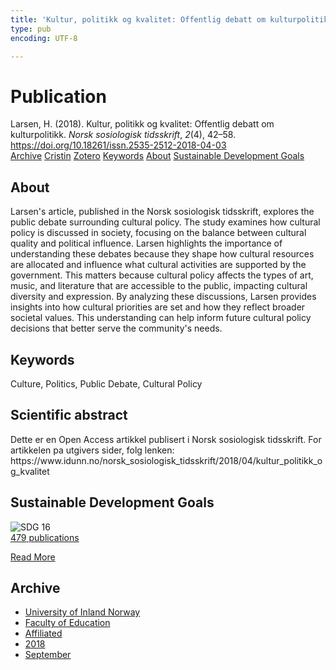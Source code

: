 ```yaml
---
title: 'Kultur, politikk og kvalitet: Offentlig debatt om kulturpolitikk'
type: pub
encoding: UTF-8

---
```

<h1>Publication</h1>
<article id="csl-bib-container-5VTR7DMK" class="csl-bib-container">
  <div class="csl-bib-body"> <div class="csl-entry">Larsen, H. (2018). Kultur, politikk og kvalitet: Offentlig debatt om kulturpolitikk. <i>Norsk sosiologisk tidsskrift</i>, <i>2</i>(4), 42–58. <a href="https://doi.org/10.18261/issn.2535-2512-2018-04-03">https://doi.org/10.18261/issn.2535-2512-2018-04-03</a></div> </div>
  <div class="csl-bib-buttons">
    <a href="#taxonomy-article-5VTR7DMK" alt="archive" class="csl-bib-button">Archive</a>
    <a href="https://app.cristin.no/results/show.jsf?id=1608428" alt="Cristin" class="csl-bib-button">Cristin</a>
    <a href="http://zotero.org/groups/5881554/items/5VTR7DMK" alt="Zotero" class="csl-bib-button">Zotero</a>
    <a href="#keywords-article-5VTR7DMK" alt="keywords" class="csl-bib-button">Keywords</a>
    <a href="#about-article-5VTR7DMK" alt="about_pub" class="csl-bib-button">About</a>
    <a href="#sdg-article-5VTR7DMK" alt="sdg" class="csl-bib-button">Sustainable Development Goals</a>
  </div>
  <div id="csl-bib-meta-container-5VTR7DMK"></div>
</article>
<div id="csl-bib-meta-5VTR7DMK" class="csl-bib-meta">
  <article id="about-article-5VTR7DMK" class="about_pub-article">
    <h1>About</h1>
    Larsen's article, published in the Norsk sosiologisk tidsskrift, explores the public debate surrounding cultural policy. The study examines how cultural policy is discussed in society, focusing on the balance between cultural quality and political influence. Larsen highlights the importance of understanding these debates because they shape how cultural resources are allocated and influence what cultural activities are supported by the government. This matters because cultural policy affects the types of art, music, and literature that are accessible to the public, impacting cultural diversity and expression. By analyzing these discussions, Larsen provides insights into how cultural priorities are set and how they reflect broader societal values. This understanding can help inform future cultural policy decisions that better serve the community's needs.
  </article>
  <article id="keywords-article-5VTR7DMK" class="keywords-article">
    <h1>Keywords</h1>
    Culture, Politics, Public Debate, Cultural Policy
  </article>
  <article id="abstract-article-5VTR7DMK" class="abstract-article">
    <h1>Scientific abstract</h1>
    Dette er en Open Access artikkel publisert i Norsk sosiologisk tidsskrift. For artikkelen pa utgivers sider, folg lenken: https://www.idunn.no/norsk_sosiologisk_tidsskrift/2018/04/kultur_politikk_og_kvalitet
  </article>
  <article id="sdg-article-5VTR7DMK" class="sdg-article">
    <h1>Sustainable Development Goals</h1>
    <div class="sdg-container"><div id="sdg16" class="sdg">
        <img src="{{< params subfolder >}}images/sdg/sdg16_en.png" class="image" alt="SDG 16">
        <div class="sdg-overlay">
          <a href="{{< params subfolder >}}en/archive/?sdg=16#archive" class="sdg-publication-count"><span>479</span> publications</a>
          <p><a href="https://sdgs.un.org/goals/goal16" class="sdg-read-more">Read More</a></p>
        </div>
      </div></div>
  </article>
  <article id="taxonomy-article-5VTR7DMK" class="taxonomy-article">
    <h1>Archive</h1>
    <ul>
      <li><a href="{{< params subfolder >}}en/archive/?key=3DCRN523">University of Inland Norway</a></li>
      <li><a href="{{< params subfolder >}}en/archive/?key=WYNZA47F">Faculty of Education</a></li>
      <li><a href="{{< params subfolder >}}en/archive/?key=2ZAN5K7T">Affiliated</a></li>
      <li><a href="{{< params subfolder >}}en/archive/?key=QU482WF9">2018</a></li>
      <li><a href="{{< params subfolder >}}en/archive/?key=WMGWHFDI">September</a></li>
    </ul>
  </article>
</div>
